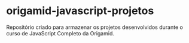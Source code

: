 # origamid-javascript-projetos
Repositório criado para armazenar os projetos desenvolvidos durante o curso de JavaScript Completo da Origamid.

